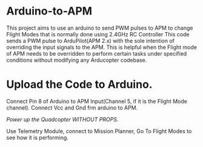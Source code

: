 # Arduino-to-APM
This project aims to use an arduino to send PWM pulses to APM to change Flight Modes that is normally done using 2.4GHz RC Controller
This code sends a PWM pulse to ArduPilot(APM 2.x) with the sole intention of overriding the input signals to the APM. This is helpful when the Flight mode of APM needs to be overridden to perform certain tasks under specified conditions without modifying any Arducopter codebase.


# Upload the Code to Arduino.
Connect Pin 8 of Arduino to APM Input(Channel 5, if it is the Flight Mode channel). Connect Vcc and Gnd frm arduino to APM.

*Power up the Quadcopter WITHOUT PROPS.*

Use Telemetry Module, connect to Mission Planner, Go To Flight Modes to see how it is performing.
